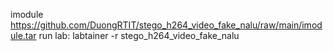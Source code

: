imodule https://github.com/DuongRTIT/stego_h264_video_fake_nalu/raw/main/imodule.tar
run lab: labtainer -r stego_h264_video_fake_nalu
